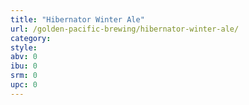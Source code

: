 ```yaml
---
title: "Hibernator Winter Ale"
url: /golden-pacific-brewing/hibernator-winter-ale/
category: 
style: 
abv: 0
ibu: 0
srm: 0
upc: 0
---
```


